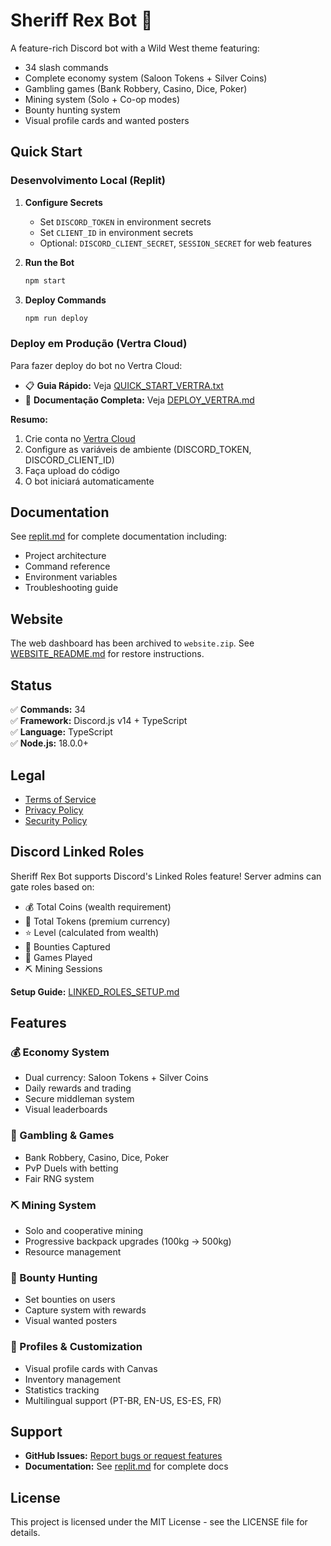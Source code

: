# Sheriff Rex Bot 🤠

A feature-rich Discord bot with a Wild West theme featuring:
- 34 slash commands
- Complete economy system (Saloon Tokens + Silver Coins)
- Gambling games (Bank Robbery, Casino, Dice, Poker)
- Mining system (Solo + Co-op modes)
- Bounty hunting system
- Visual profile cards and wanted posters

## Quick Start

### Desenvolvimento Local (Replit)

1. **Configure Secrets**
   - Set `DISCORD_TOKEN` in environment secrets
   - Set `CLIENT_ID` in environment secrets
   - Optional: `DISCORD_CLIENT_SECRET`, `SESSION_SECRET` for web features

2. **Run the Bot**
   ```bash
   npm start
   ```

3. **Deploy Commands**
   ```bash
   npm run deploy
   ```

### Deploy em Produção (Vertra Cloud)

Para fazer deploy do bot no Vertra Cloud:
- 📋 **Guia Rápido:** Veja [QUICK_START_VERTRA.txt](./QUICK_START_VERTRA.txt)
- 📖 **Documentação Completa:** Veja [DEPLOY_VERTRA.md](./DEPLOY_VERTRA.md)

**Resumo:**
1. Crie conta no [Vertra Cloud](https://vertracloud.app)
2. Configure as variáveis de ambiente (DISCORD_TOKEN, DISCORD_CLIENT_ID)
3. Faça upload do código
4. O bot iniciará automaticamente

## Documentation

See [replit.md](./replit.md) for complete documentation including:
- Project architecture
- Command reference
- Environment variables
- Troubleshooting guide

## Website

The web dashboard has been archived to `website.zip`. See [WEBSITE_README.md](./WEBSITE_README.md) for restore instructions.

## Status

✅ **Commands:** 34  
✅ **Framework:** Discord.js v14 + TypeScript  
✅ **Language:** TypeScript  
✅ **Node.js:** 18.0.0+

## Legal

- [Terms of Service](./TERMS_OF_SERVICE.md)
- [Privacy Policy](./PRIVACY_POLICY.md)
- [Security Policy](./SECURITY.md)

## Discord Linked Roles

Sheriff Rex Bot supports Discord's Linked Roles feature! Server admins can gate roles based on:
- 💰 Total Coins (wealth requirement)
- 🎫 Total Tokens (premium currency)
- ⭐ Level (calculated from wealth)
- 🎯 Bounties Captured
- 🎰 Games Played
- ⛏️ Mining Sessions

**Setup Guide:** [LINKED_ROLES_SETUP.md](./LINKED_ROLES_SETUP.md)

## Features

### 💰 Economy System
- Dual currency: Saloon Tokens + Silver Coins
- Daily rewards and trading
- Secure middleman system
- Visual leaderboards

### 🎰 Gambling & Games
- Bank Robbery, Casino, Dice, Poker
- PvP Duels with betting
- Fair RNG system

### ⛏️ Mining System
- Solo and cooperative mining
- Progressive backpack upgrades (100kg → 500kg)
- Resource management

### 🎯 Bounty Hunting
- Set bounties on users
- Capture system with rewards
- Visual wanted posters

### 👤 Profiles & Customization
- Visual profile cards with Canvas
- Inventory management
- Statistics tracking
- Multilingual support (PT-BR, EN-US, ES-ES, FR)

## Support

- **GitHub Issues:** [Report bugs or request features](https://github.com/gomezfy/Sheriffbot-/issues)
- **Documentation:** See [replit.md](./replit.md) for complete docs

## License

This project is licensed under the MIT License - see the LICENSE file for details.
